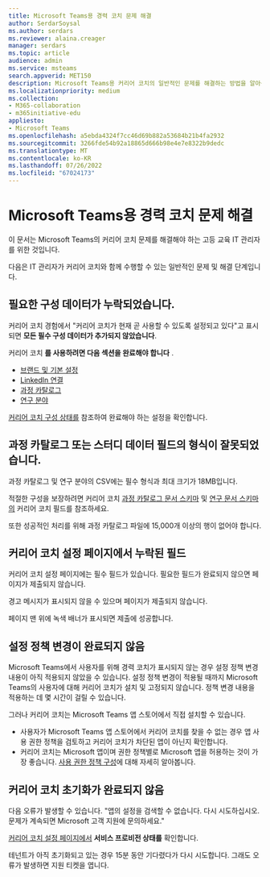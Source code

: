 ```yaml
---
title: Microsoft Teams용 경력 코치 문제 해결
author: SerdarSoysal
ms.author: serdars
ms.reviewer: alaina.creager
manager: serdars
ms.topic: article
audience: admin
ms.service: msteams
search.appverid: MET150
description: Microsoft Teams용 커리어 코치의 일반적인 문제를 해결하는 방법을 알아봅니다.
ms.localizationpriority: medium
ms.collection:
- M365-collaboration
- m365initiative-edu
appliesto:
- Microsoft Teams
ms.openlocfilehash: a5ebda4324f7cc46d69b882a53684b21b4fa2932
ms.sourcegitcommit: 3266fde54b92a18865d666b98e4e7e8322b9dedc
ms.translationtype: MT
ms.contentlocale: ko-KR
ms.lasthandoff: 07/26/2022
ms.locfileid: "67024173"
---
```

# <a name="troubleshoot-career-coach-for-microsoft-teams"></a>Microsoft Teams용 경력 코치 문제 해결

이 문서는 Microsoft Teams의 커리어 코치 문제를 해결해야 하는 고등 교육 IT 관리자를 위한 것입니다.

다음은 IT 관리자가 커리어 코치와 함께 수행할 수 있는 일반적인 문제 및 해결 단계입니다.

## <a name="missing-required-configuration-data"></a>필요한 구성 데이터가 누락되었습니다.

커리어 코치 경험에서 "커리어 코치가 현재 곧 사용할 수 있도록 설정되고 있다"고 표시되면 **모든 필수 구성 데이터가 추가되지 않았습니다**.

커리어 코치 **를 사용하려면 다음 섹션을 완료해야 합니다** .

- [브랜드 및 기본 설정](career-coach-set-up-steps.md#brand-and-preferences)
- [LinkedIn 연결](career-coach-set-up-steps.md#linkedin-connection)
- [과정 카탈로그](career-coach-set-up-steps.md#course-catalog)
- [연구 분야](career-coach-set-up-steps.md#fields-of-study)

[커리어 코치 구성 상태를](career-coach-set-up-steps.md#configuration-status) 참조하여 완료해야 하는 설정을 확인합니다.

## <a name="incorrect-formatting-of-course-catalog-or-fields-of-study-data"></a>과정 카탈로그 또는 스터디 데이터 필드의 형식이 잘못되었습니다.

과정 카탈로그 및 연구 분야의 CSV에는 필수 형식과 최대 크기가 18MB입니다.

적절한 구성을 보장하려면 커리어 코치 [과정 카탈로그 문서 스키마](career-coach-set-up-steps.md#course-catalog-document-format-and-schema) 및 [연구 문서 스키마의](career-coach-set-up-steps.md#fields-of-study-document-format-and-schema) 커리어 코치 필드를 참조하세요.

또한 성공적인 처리를 위해 과정 카탈로그 파일에 15,000개 이상의 행이 없어야 합니다.

## <a name="missing-fields-in-career-coach-settings-pages"></a>커리어 코치 설정 페이지에서 누락된 필드

커리어 코치 설정 페이지에는 필수 필드가 있습니다. 필요한 필드가 완료되지 않으면 페이지가 제출되지 않습니다.

경고 메시지가 표시되지 않을 수 있으며 페이지가 제출되지 않습니다.

페이지 맨 위에 녹색 배너가 표시되면 제출에 성공합니다.

## <a name="setup-policy-changes-arent-complete"></a>설정 정책 변경이 완료되지 않음

Microsoft Teams에서 사용자를 위해 경력 코치가 표시되지 않는 경우 설정 정책 변경 내용이 아직 적용되지 않았을 수 있습니다. 설정 정책 변경이 적용될 때까지 Microsoft Teams의 사용자에 대해 커리어 코치가 설치 및 고정되지 않습니다. 정책 변경 내용을 적용하는 데 몇 시간이 걸릴 수 있습니다.

그러나 커리어 코치는 Microsoft Teams 앱 스토어에서 직접 설치할 수 있습니다.

- 사용자가 Microsoft Teams 앱 스토어에서 커리어 코치를 찾을 수 없는 경우 앱 사용 권한 정책을 검토하고 커리어 코치가 차단된 앱이 아닌지 확인합니다.
- 커리어 코치는 Microsoft 앱이며 권한 정책별로 Microsoft 앱을 허용하는 것이 가장 좋습니다. [사용 권한 정책 구성](teams-app-permission-policies.md)에 대해 자세히 알아봅니다.

## <a name="career-coach-initialization-isnt-complete"></a>커리어 코치 초기화가 완료되지 않음

다음 오류가 발생할 수 있습니다. "앱의 설정을 검색할 수 없습니다. 다시 시도하십시오. 문제가 계속되면 Microsoft 고객 지원에 문의하세요."

[커리어 코치 설정 페이지에서](career-coach-set-up-steps.md#career-coach-settings-status) **서비스 프로비전 상태를** 확인합니다.

테넌트가 아직 초기화되고 있는 경우 15분 동안 기다렸다가 다시 시도합니다. 그래도 오류가 발생하면 지원 티켓을 엽니다.
